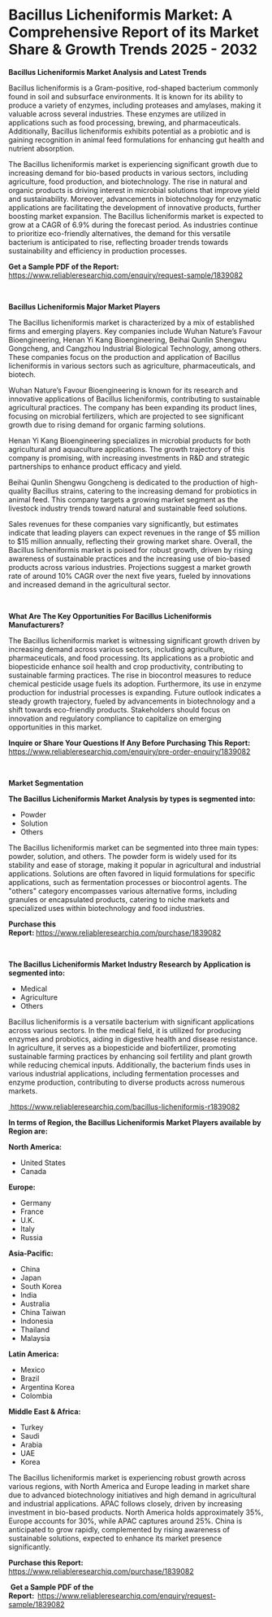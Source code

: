 <p><h1>Bacillus Licheniformis Market: A Comprehensive Report of its Market Share & Growth Trends 2025 - 2032</h1></p><p><strong>Bacillus Licheniformis Market Analysis and Latest Trends</strong></p>
<p><p>Bacillus licheniformis is a Gram-positive, rod-shaped bacterium commonly found in soil and subsurface environments. It is known for its ability to produce a variety of enzymes, including proteases and amylases, making it valuable across several industries. These enzymes are utilized in applications such as food processing, brewing, and pharmaceuticals. Additionally, Bacillus licheniformis exhibits potential as a probiotic and is gaining recognition in animal feed formulations for enhancing gut health and nutrient absorption.</p><p>The Bacillus licheniformis market is experiencing significant growth due to increasing demand for bio-based products in various sectors, including agriculture, food production, and biotechnology. The rise in natural and organic products is driving interest in microbial solutions that improve yield and sustainability. Moreover, advancements in biotechnology for enzymatic applications are facilitating the development of innovative products, further boosting market expansion. The Bacillus licheniformis market is expected to grow at a CAGR of 6.9% during the forecast period. As industries continue to prioritize eco-friendly alternatives, the demand for this versatile bacterium is anticipated to rise, reflecting broader trends towards sustainability and efficiency in production processes.</p></p>
<p><strong>Get a Sample PDF of the Report:&nbsp;</strong> <a href="https://www.reliableresearchiq.com/enquiry/request-sample/1839082?utm_campaign=1896&utm_medium=2&utm_source=Github&utm_content=ia&utm_term=19042025&utm_id=bacillus-licheniformis">https://www.reliableresearchiq.com/enquiry/request-sample/1839082</a></p>
<p>&nbsp;</p>
<p><strong>Bacillus Licheniformis Major Market Players</strong></p>
<p><p>The Bacillus licheniformis market is characterized by a mix of established firms and emerging players. Key companies include Wuhan Nature’s Favour Bioengineering, Henan Yi Kang Bioengineering, Beihai Qunlin Shengwu Gongcheng, and Cangzhou Industrial Biological Technology, among others. These companies focus on the production and application of Bacillus licheniformis in various sectors such as agriculture, pharmaceuticals, and biotech.</p><p>Wuhan Nature’s Favour Bioengineering is known for its research and innovative applications of Bacillus licheniformis, contributing to sustainable agricultural practices. The company has been expanding its product lines, focusing on microbial fertilizers, which are projected to see significant growth due to rising demand for organic farming solutions.</p><p>Henan Yi Kang Bioengineering specializes in microbial products for both agricultural and aquaculture applications. The growth trajectory of this company is promising, with increasing investments in R&D and strategic partnerships to enhance product efficacy and yield. </p><p>Beihai Qunlin Shengwu Gongcheng is dedicated to the production of high-quality Bacillus strains, catering to the increasing demand for probiotics in animal feed. This company targets a growing market segment as the livestock industry trends toward natural and sustainable feed solutions. </p><p>Sales revenues for these companies vary significantly, but estimates indicate that leading players can expect revenues in the range of $5 million to $15 million annually, reflecting their growing market share. Overall, the Bacillus licheniformis market is poised for robust growth, driven by rising awareness of sustainable practices and the increasing use of bio-based products across various industries. Projections suggest a market growth rate of around 10% CAGR over the next five years, fueled by innovations and increased demand in the agricultural sector.</p></p>
<p>&nbsp;</p>
<p><strong>What Are The Key Opportunities For Bacillus Licheniformis Manufacturers?</strong></p>
<p><p>The Bacillus licheniformis market is witnessing significant growth driven by increasing demand across various sectors, including agriculture, pharmaceuticals, and food processing. Its applications as a probiotic and biopesticide enhance soil health and crop productivity, contributing to sustainable farming practices. The rise in biocontrol measures to reduce chemical pesticide usage fuels its adoption. Furthermore, its use in enzyme production for industrial processes is expanding. Future outlook indicates a steady growth trajectory, fueled by advancements in biotechnology and a shift towards eco-friendly products. Stakeholders should focus on innovation and regulatory compliance to capitalize on emerging opportunities in this market.</p></p>
<p><strong>Inquire or Share Your Questions If Any Before Purchasing This Report:</strong> <a href="https://www.reliableresearchiq.com/enquiry/pre-order-enquiry/1839082?utm_campaign=1896&utm_medium=2&utm_source=Github&utm_content=ia&utm_term=19042025&utm_id=bacillus-licheniformis">https://www.reliableresearchiq.com/enquiry/pre-order-enquiry/1839082</a></p>
<p>&nbsp;</p>
<p><strong>Market Segmentation</strong></p>
<p><strong>The Bacillus Licheniformis Market Analysis by types is segmented into:</strong></p>
<p><ul><li>Powder</li><li>Solution</li><li>Others</li></ul></p>
<p><p>The Bacillus licheniformis market can be segmented into three main types: powder, solution, and others. The powder form is widely used for its stability and ease of storage, making it popular in agricultural and industrial applications. Solutions are often favored in liquid formulations for specific applications, such as fermentation processes or biocontrol agents. The "others" category encompasses various alternative forms, including granules or encapsulated products, catering to niche markets and specialized uses within biotechnology and food industries.</p></p>
<p><strong>Purchase this Report:&nbsp;</strong><a href="https://www.reliableresearchiq.com/purchase/1839082?utm_campaign=1896&utm_medium=2&utm_source=Github&utm_content=ia&utm_term=19042025&utm_id=bacillus-licheniformis">https://www.reliableresearchiq.com/purchase/1839082</a></p>
<p>&nbsp;</p>
<p><strong>The Bacillus Licheniformis Market Industry Research by Application is segmented into:</strong></p>
<p><ul><li>Medical</li><li>Agriculture</li><li>Others</li></ul></p>
<p><p>Bacillus licheniformis is a versatile bacterium with significant applications across various sectors. In the medical field, it is utilized for producing enzymes and probiotics, aiding in digestive health and disease resistance. In agriculture, it serves as a biopesticide and biofertilizer, promoting sustainable farming practices by enhancing soil fertility and plant growth while reducing chemical inputs. Additionally, the bacterium finds uses in various industrial applications, including fermentation processes and enzyme production, contributing to diverse products across numerous markets.</p></p>
<p><a href="https://www.reliableresearchiq.com/bacillus-licheniformis-r1839082?utm_campaign=1896&utm_medium=2&utm_source=Github&utm_content=ia&utm_term=19042025&utm_id=bacillus-licheniformis">&nbsp;https://www.reliableresearchiq.com/bacillus-licheniformis-r1839082</a></p>
<p><strong>In terms of Region, the Bacillus Licheniformis Market Players available by Region are:</strong></p>
<p>
    <p> <strong> North America: </strong>
        <ul>
            <li>United States</li>
            <li>Canada</li>
        </ul>
        </p> 
    <p> <strong> Europe: </strong>
        <ul>
            <li>Germany</li>
            <li>France</li>
            <li>U.K.</li>
            <li>Italy</li>
            <li>Russia</li>
        </ul>
        </p> 
    <p> <strong> Asia-Pacific: </strong>
        <ul>
            <li>China</li>
            <li>Japan</li>
            <li>South Korea</li>
            <li>India</li>
            <li>Australia</li>
            <li>China Taiwan</li>
            <li>Indonesia</li>
            <li>Thailand</li>
            <li>Malaysia</li>
        </ul>
        </p> 
    <p> <strong> Latin America: </strong>
        <ul>
            <li>Mexico</li>
            <li>Brazil</li>
            <li>Argentina Korea</li>
            <li>Colombia</li>
        </ul>
        </p> 
    <p> <strong> Middle East & Africa: </strong>
        <ul>
            <li>Turkey</li>
            <li>Saudi</li>
            <li>Arabia</li>
            <li>UAE</li>
            <li>Korea</li>
        </ul>
    </p>
    </p>
<p><p>The Bacillus licheniformis market is experiencing robust growth across various regions, with North America and Europe leading in market share due to advanced biotechnology initiatives and high demand in agricultural and industrial applications. APAC follows closely, driven by increasing investment in bio-based products. North America holds approximately 35%, Europe accounts for 30%, while APAC captures around 25%. China is anticipated to grow rapidly, complemented by rising awareness of sustainable solutions, expected to enhance its market presence significantly.</p></p>
<p><strong>Purchase this Report: </strong><a href="https://www.reliableresearchiq.com/purchase/1839082?utm_campaign=1896&utm_medium=2&utm_source=Github&utm_content=ia&utm_term=19042025&utm_id=bacillus-licheniformis">https://www.reliableresearchiq.com/purchase/1839082</a></p>
<p>&nbsp;<strong>Get a Sample PDF of the Report:&nbsp;&nbsp;</strong><a href="https://www.reliableresearchiq.com/enquiry/request-sample/1839082?utm_campaign=1896&utm_medium=2&utm_source=Github&utm_content=ia&utm_term=19042025&utm_id=bacillus-licheniformis">https://www.reliableresearchiq.com/enquiry/request-sample/1839082</a></p>
<p><strong></strong></p>
<p><p></p><p></p><p></p></p>